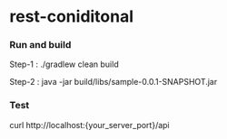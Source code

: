 # rest-coniditonal

### Run and build
Step-1 : 
./gradlew clean build

Step-2 :
java -jar build/libs/sample-0.0.1-SNAPSHOT.jar

### Test
curl http://localhost:{your_server_port}/api